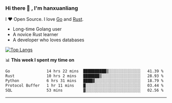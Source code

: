 ### Hi there 👋 , I'm hanxuanliang

<!--
**hanxuanliang/hanxuanliang** is a ✨ _special_ ✨ repository because its `README.md` (this file) appears on your GitHub profile.

Here are some ideas to get you started:

- 🔭 I’m currently working on ...
- 🌱 I’m currently learning ...
- 👯 I’m looking to collaborate on ...
- 🤔 I’m looking for help with ...
- 💬 Ask me about ...
- 📫 How to reach me: ...
- 😄 Pronouns: ...
- ⚡ Fun fact: ...
-->
I ❤ Open Source. I love [Go](https://golang.org) and [Rust](https://www.rust-lang.org/zh-CN/).

* Long-time Golang user
* A novice Rust learner
* A developer who loves databases

[![Top Langs](https://github-readme-stats.vercel.app/api?username=hanxuanliang&show_icons=true&count_private=true&line_height=40)](https://github.com/anuraghazra/github-readme-stats)

📊 **This week I spent my time on**
<!--START_SECTION:waka-->

```txt
Go                14 hrs 22 mins  ██████████▒░░░░░░░░░░░░░░   41.39 %
Rust              10 hrs 2 mins   ███████▒░░░░░░░░░░░░░░░░░   28.93 %
Python            6 hrs 31 mins   ████▓░░░░░░░░░░░░░░░░░░░░   18.79 %
Protocol Buffer   1 hr 11 mins    █░░░░░░░░░░░░░░░░░░░░░░░░   03.44 %
SQL               53 mins         ▓░░░░░░░░░░░░░░░░░░░░░░░░   02.56 %
```

<!--END_SECTION:waka-->

***
